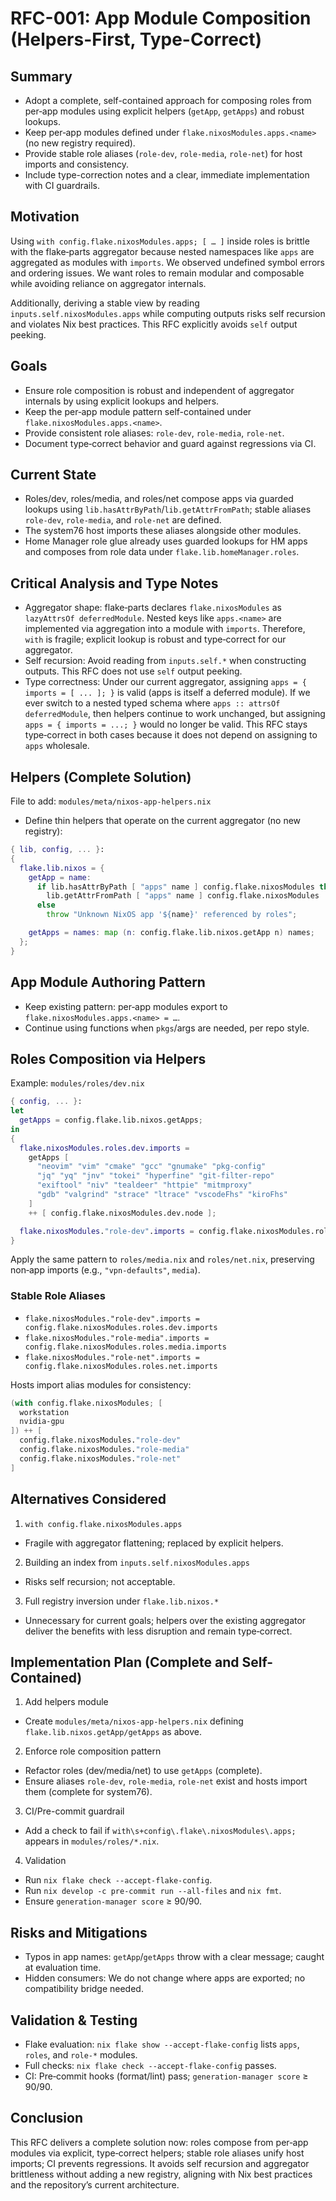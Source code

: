 # RFC-001: App Module Composition (Helpers-First, Type-Correct)

## Summary

- Adopt a complete, self-contained approach for composing roles from per‑app modules using explicit helpers (`getApp`, `getApps`) and robust lookups.
- Keep per‑app modules defined under `flake.nixosModules.apps.<name>` (no new registry required).
- Provide stable role aliases (`role-dev`, `role-media`, `role-net`) for host imports and consistency.
- Include type-correction notes and a clear, immediate implementation with CI guardrails.

## Motivation

Using `with config.flake.nixosModules.apps; [ … ]` inside roles is brittle with the flake‑parts aggregator because nested namespaces like `apps` are aggregated as modules with `imports`. We observed undefined symbol errors and ordering issues. We want roles to remain modular and composable while avoiding reliance on aggregator internals.

Additionally, deriving a stable view by reading `inputs.self.nixosModules.apps` while computing outputs risks self recursion and violates Nix best practices. This RFC explicitly avoids `self` output peeking.

## Goals

- Ensure role composition is robust and independent of aggregator internals by using explicit lookups and helpers.
- Keep the per‑app module pattern self-contained under `flake.nixosModules.apps.<name>`.
- Provide consistent role aliases: `role-dev`, `role-media`, `role-net`.
- Document type‑correct behavior and guard against regressions via CI.

## Current State

- Roles/dev, roles/media, and roles/net compose apps via guarded lookups using `lib.hasAttrByPath`/`lib.getAttrFromPath`; stable aliases `role-dev`, `role-media`, and `role-net` are defined.
- The system76 host imports these aliases alongside other modules.
- Home Manager role glue already uses guarded lookups for HM apps and composes from role data under `flake.lib.homeManager.roles`.

## Critical Analysis and Type Notes

- Aggregator shape: flake‑parts declares `flake.nixosModules` as `lazyAttrsOf deferredModule`. Nested keys like `apps.<name>` are implemented via aggregation into a module with `imports`. Therefore, `with` is fragile; explicit lookup is robust and type‑correct for our aggregator.
- Self recursion: Avoid reading from `inputs.self.*` when constructing outputs. This RFC does not use `self` output peeking.
- Type correctness: Under our current aggregator, assigning `apps = { imports = [ ... ]; }` is valid (apps is itself a deferred module). If we ever switch to a nested typed schema where `apps :: attrsOf deferredModule`, then helpers continue to work unchanged, but assigning `apps = { imports = ...; }` would no longer be valid. This RFC stays type‑correct in both cases because it does not depend on assigning to `apps` wholesale.

## Helpers (Complete Solution)

File to add: `modules/meta/nixos-app-helpers.nix`

- Define thin helpers that operate on the current aggregator (no new registry):

```nix
{ lib, config, ... }:
{
  flake.lib.nixos = {
    getApp = name:
      if lib.hasAttrByPath [ "apps" name ] config.flake.nixosModules then
        lib.getAttrFromPath [ "apps" name ] config.flake.nixosModules
      else
        throw "Unknown NixOS app '${name}' referenced by roles";

    getApps = names: map (n: config.flake.lib.nixos.getApp n) names;
  };
}
```

## App Module Authoring Pattern

- Keep existing pattern: per‑app modules export to `flake.nixosModules.apps.<name> = …`.
- Continue using functions when `pkgs`/args are needed, per repo style.

## Roles Composition via Helpers

Example: `modules/roles/dev.nix`

```nix
{ config, ... }:
let
  getApps = config.flake.lib.nixos.getApps;
in
{
  flake.nixosModules.roles.dev.imports =
    getApps [
      "neovim" "vim" "cmake" "gcc" "gnumake" "pkg-config"
      "jq" "yq" "jnv" "tokei" "hyperfine" "git-filter-repo"
      "exiftool" "niv" "tealdeer" "httpie" "mitmproxy"
      "gdb" "valgrind" "strace" "ltrace" "vscodeFhs" "kiroFhs"
    ]
    ++ [ config.flake.nixosModules.dev.node ];

  flake.nixosModules."role-dev".imports = config.flake.nixosModules.roles.dev.imports;
}
```

Apply the same pattern to `roles/media.nix` and `roles/net.nix`, preserving non‑app imports (e.g., `"vpn-defaults"`, `media`).

### Stable Role Aliases

- `flake.nixosModules."role-dev".imports = config.flake.nixosModules.roles.dev.imports`
- `flake.nixosModules."role-media".imports = config.flake.nixosModules.roles.media.imports`
- `flake.nixosModules."role-net".imports = config.flake.nixosModules.roles.net.imports`

Hosts import alias modules for consistency:

```nix
(with config.flake.nixosModules; [
  workstation
  nvidia-gpu
]) ++ [
  config.flake.nixosModules."role-dev"
  config.flake.nixosModules."role-media"
  config.flake.nixosModules."role-net"
]
```

## Alternatives Considered

1. `with config.flake.nixosModules.apps`
- Fragile with aggregator flattening; replaced by explicit helpers.

2. Building an index from `inputs.self.nixosModules.apps`
- Risks self recursion; not acceptable.

3. Full registry inversion under `flake.lib.nixos.*`
- Unnecessary for current goals; helpers over the existing aggregator deliver the benefits with less disruption and remain type‑correct.

## Implementation Plan (Complete and Self-Contained)

1) Add helpers module
- Create `modules/meta/nixos-app-helpers.nix` defining `flake.lib.nixos.getApp/getApps` as above.

2) Enforce role composition pattern
- Refactor roles (dev/media/net) to use `getApps` (complete).
- Ensure aliases `role-dev`, `role-media`, `role-net` exist and hosts import them (complete for system76).

3) CI/Pre-commit guardrail
- Add a check to fail if `with\s+config\.flake\.nixosModules\.apps;` appears in `modules/roles/*.nix`.

4) Validation
- Run `nix flake check --accept-flake-config`.
- Run `nix develop -c pre-commit run --all-files` and `nix fmt`.
- Ensure `generation-manager score` ≥ 90/90.

## Risks and Mitigations

- Typos in app names: `getApp`/`getApps` throw with a clear message; caught at evaluation time.
- Hidden consumers: We do not change where apps are exported; no compatibility bridge needed.

## Validation & Testing

- Flake evaluation: `nix flake show --accept-flake-config` lists `apps`, `roles`, and `role-*` modules.
- Full checks: `nix flake check --accept-flake-config` passes.
- CI: Pre‑commit hooks (format/lint) pass; `generation-manager score` ≥ 90/90.

## Conclusion

This RFC delivers a complete solution now: roles compose from per‑app modules via explicit, type‑correct helpers; stable role aliases unify host imports; CI prevents regressions. It avoids self recursion and aggregator brittleness without adding a new registry, aligning with Nix best practices and the repository’s current architecture.


